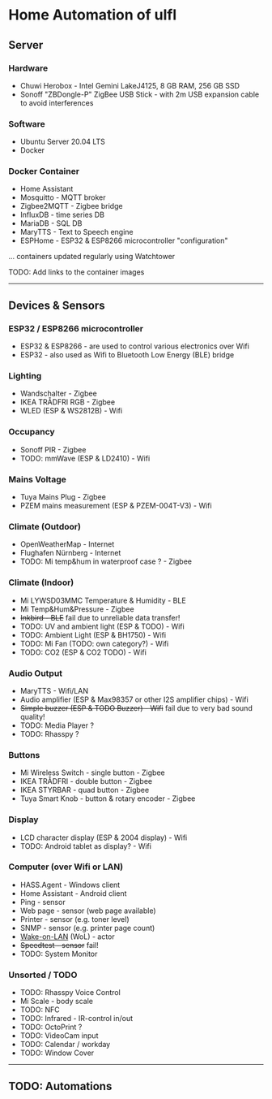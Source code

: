 # Home Automation of ulfl

## Server

### Hardware

* Chuwi Herobox - Intel Gemini LakeJ4125, 8 GB RAM, 256 GB SSD
* Sonoff "ZBDongle-P" ZigBee USB Stick - with 2m USB expansion cable to avoid interferences

### Software

* Ubuntu Server 20.04 LTS
* Docker

### Docker Container
* Home Assistant
* Mosquitto - MQTT broker
* Zigbee2MQTT - Zigbee bridge
* InfluxDB - time series DB
* MariaDB - SQL DB
* MaryTTS - Text to Speech engine
* ESPHome - ESP32 & ESP8266 microcontroller "configuration"

... containers updated regularly using Watchtower

TODO: Add links to the container images

------------------------

## Devices & Sensors

### ESP32 / ESP8266 microcontroller

* ESP32 & ESP8266 - are used to control various electronics over Wifi
* ESP32 - also used as Wifi to Bluetooth Low Energy (BLE) bridge

### Lighting

* Wandschalter - Zigbee
* IKEA TRÅDFRI RGB - Zigbee
* WLED (ESP & WS2812B) - Wifi

### Occupancy

* Sonoff PIR - Zigbee
* TODO: mmWave (ESP & LD2410) - Wifi

### Mains Voltage

* Tuya Mains Plug - Zigbee
* PZEM mains measurement (ESP & PZEM-004T-V3) - Wifi

### Climate (Outdoor)

* OpenWeatherMap - Internet
* Flughafen Nürnberg - Internet
* TODO: Mi temp&hum in waterproof case ? - Zigbee

### Climate (Indoor)

* Mi LYWSD03MMC Temperature & Humidity - BLE
* Mi Temp&Hum&Pressure - Zigbee
* <s>Inkbird - BLE</s> fail due to unreliable data transfer!
* TODO: UV and ambient light (ESP & TODO) - Wifi
* TODO: Ambient Light (ESP & BH1750) - Wifi
* TODO: Mi Fan (TODO: own category?) - Wifi
* TODO: CO2 (ESP & CO2 TODO) - Wifi

### Audio Output

* MaryTTS - Wifi/LAN
* Audio amplifier (ESP & Max98357 or other I2S amplifier chips) - Wifi
* <s>Simple buzzer (ESP & TODO Buzzer) - Wifi</s> fail due to very bad sound quality!
* TODO: Media Player ?
* TODO: Rhasspy ?

### Buttons

* Mi Wireless Switch - single button - Zigbee
* IKEA TRÅDFRI - double button - Zigbee
* IKEA STYRBAR - quad button - Zigbee
* Tuya Smart Knob - button & rotary encoder - Zigbee

### Display

* LCD character display (ESP & 2004 display) - Wifi
* TODO: Android tablet as display? - Wifi

### Computer (over Wifi or LAN)

* HASS.Agent - Windows client
* Home Assistant - Android client
* Ping - sensor
* Web page - sensor (web page available)
* Printer - sensor (e.g. toner level)
* SNMP - sensor (e.g. printer page count)
* [Wake-on-LAN](Wake_on_LAN.md) (WoL) - actor
* <s>Speedtest - sensor</s> fail!
* TODO: System Monitor

### Unsorted / TODO

* TODO: Rhasspy Voice Control
* Mi Scale - body scale
* TODO: NFC
* TODO: Infrared - IR-control in/out
* TODO: OctoPrint ?
* TODO: VideoCam input
* TODO: Calendar / workday
* TODO: Window Cover

-------------------------------

## TODO: Automations
